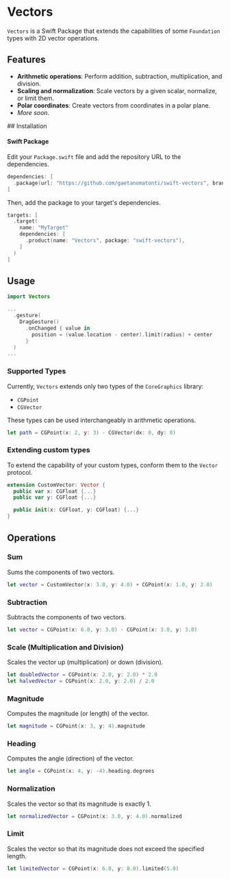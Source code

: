 # Vectors

`Vectors` is a Swift Package that extends the capabilities of some `Foundation` types with 2D vector operations.

## Features
- **Arithmetic operations**: Perform addition, subtraction, multiplication, and division.
- **Scaling and normalization**: Scale vectors by a given scalar, normalize, or limit them.
- **Polar coordinates**: Create vectors from coordinates in a polar plane.
- *More soon*.

## Installation
#### Swift Package
Edit your `Package.swift` file and add the repository URL to the dependencies.

```swift
dependencies: [
  .package(url: "https://github.com/gaetanomatonti/swift-vectors", branch: "main")
]
```

Then, add the package to your target's dependencies.

```swift
targets: [
  .target(
    name: "MyTarget"
    dependencies: [
      .product(name: "Vectors", package: "swift-vectors"),
    ]
  )
]
```

## Usage

```swift
import Vectors

...
  .gesture(
    DragGesture()
      .onChanged { value in
        position = (value.location - center).limit(radius) + center
      }
  )
...
```

### Supported Types
Currently, `Vectors` extends only two types of the `CoreGraphics` library:
- `CGPoint`
- `CGVector`

These types can be used interchangeably in arithmetic operations.
```swift
let path = CGPoint(x: 2, y: 3) - CGVector(dx: 0, dy: 0)
```

### Extending custom types
To extend the capability of your custom types, conform them to the `Vector` protocol.

```swift
extension CustomVector: Vector {
  public var x: CGFloat {...}
  public var y: CGFloat {...}

  public init(x: CGFloat, y: CGFloat) {...}
}
```

## Operations

### Sum
Sums the components of two vectors.

```swift
let vector = CustomVector(x: 3.0, y: 4.0) + CGPoint(x: 1.0, y: 2.0)       // CustomVector(x: 4.0, y: 6.0)
```

### Subtraction
Subtracts the components of two vectors.

```swift
let vector = CGPoint(x: 6.0, y: 3.0) - CGPoint(x: 3.0, y: 3.0)            // CGPoint(x: 3.0, y: 0.0)
```

### Scale (Multiplication and Division)
Scales the vector up (multiplication) or down (division).

```swift
let doubledVector = CGPoint(x: 2.0, y: 2.0) * 2.0                         // CGPoint(x: 4.0, y: 4.0)
let halvedVector = CGPoint(x: 2.0, y: 2.0) / 2.0                          // CGPoint(x: 1.0, y: 1.0)
```

### Magnitude
Computes the magnitude (or length) of the vector.

```swift
let magnitude = CGPoint(x: 3, y: 4).magnitude                             // 5.0
```

### Heading
Computes the angle (direction) of the vector.

```swift
let angle = CGPoint(x: 4, y: -4).heading.degrees                          // -45.0
```

### Normalization
Scales the vector so that its magnitude is exactly 1.

```swift
let normalizedVector = CGPoint(x: 3.0, y: 4.0).normalized                 // CGPoint(x: 0.6, y: 0.8)
```

### Limit
Scales the vector so that its magnitude does not exceed the specified length.

```swift
let limitedVector = CGPoint(x: 6.0, y: 8.0).limited(5.0)                  // CGPoint(x: 3.0, y: 4.0)
```
